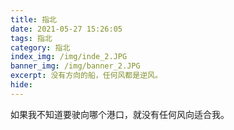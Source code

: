 ```yaml
---
title: 指北
date: 2021-05-27 15:26:05
tags: 指北
category: 指北
index_img: /img/inde_2.JPG
banner_img: /img/banner_2.JPG
excerpt: 没有方向的船，任何风都是逆风。
hide:
---
```

如果我不知道要驶向哪个港口，就没有任何风向适合我。